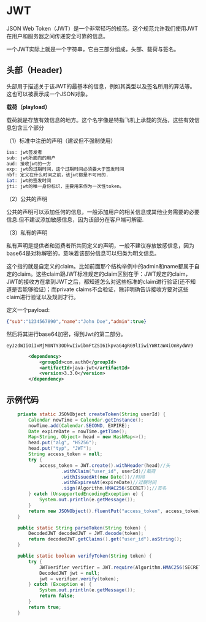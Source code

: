 # JWT

JSON Web Token（JWT）是一个非常轻巧的规范。这个规范允许我们使用JWT在用户和服务器之间传递安全可靠的信息。

一个JWT实际上就是一个字符串，它由三部分组成，头部、载荷与签名。

## 头部（Header)

头部用于描述关于该JWT的最基本的信息，例如其类型以及签名所用的算法等。这也可以被表示成一个JSON对象。

**载荷（playload）**

载荷就是存放有效信息的地方。这个名字像是特指飞机上承载的货品，这些有效信息包含三个部分

（1）标准中注册的声明（建议但不强制使用）

```java
iss: jwt签发者
sub: jwt所面向的用户
aud: 接收jwt的一方
exp: jwt的过期时间，这个过期时间必须要大于签发时间
nbf: 定义在什么时间之前，该jwt都是不可用的.
iat: jwt的签发时间
jti: jwt的唯一身份标识，主要用来作为一次性token。
```



（2）公共的声明

公共的声明可以添加任何的信息，一般添加用户的相关信息或其他业务需要的必要信息.但不建议添加敏感信息，因为该部分在客户端可解密.

（3）私有的声明

私有声明是提供者和消费者所共同定义的声明，一般不建议存放敏感信息，因为base64是对称解密的，意味着该部分信息可以归类为明文信息。

这个指的就是自定义的claim。比如前面那个结构举例中的admin和name都属于自定的claim。这些claim跟JWT标准规定的claim区别在于：JWT规定的claim，JWT的接收方在拿到JWT之后，都知道怎么对这些标准的claim进行验证(还不知道是否能够验证)；而private claims不会验证，除非明确告诉接收方要对这些claim进行验证以及规则才行。

定义一个payload:

```json
{"sub":"1234567890","name":"John Doe","admin":true}
```

然后将其进行base64加密，得到Jwt的第二部分。

```
eyJzdWIiOiIxMjM0NTY3ODkwIiwibmFtZSI6IkpvaG4gRG9lIiwiYWRtaW4iOnRydWV9
```

```xml
        <dependency>
            <groupId>com.auth0</groupId>
            <artifactId>java-jwt</artifactId>
            <version>3.3.0</version>
        </dependency>
```

## 示例代码

```java
    private static JSONObject createToken(String userId) {
        Calendar nowTime = Calendar.getInstance();
        nowTime.add(Calendar.SECOND, EXPIRE);
        Date expireDate = nowTime.getTime();
        Map<String, Object> head = new HashMap<>();
        head.put("alg", "HS256");
        head.put("typ", "JWT");
        String access_token = null;
        try {
            access_token = JWT.create().withHeader(head)//头
                    .withClaim("user_id", userId)//载荷
                    .withIssuedAt(new Date())//时间
                    .withExpiresAt(expireDate)//过期时间
                    .sign(Algorithm.HMAC256(SECRET));//签名
        } catch (UnsupportedEncodingException e) {
            System.out.println(e.getMessage());
        }
        return new JSONObject().fluentPut("access_token", access_token);
    }

    public static String parseToken(String token) {
        DecodedJWT decodedJWT = JWT.decode(token);
        return decodedJWT.getClaims().get("user_id").asString();
    }

    public static boolean verifyToken(String token) {
        try {
            JWTVerifier verifier = JWT.require(Algorithm.HMAC256(SECRET)).build();
            DecodedJWT jwt = null;
            jwt = verifier.verify(token);
        } catch (Exception e) {
            System.out.println(e.getMessage());
            return false;
        }
        return true;
    }
```



